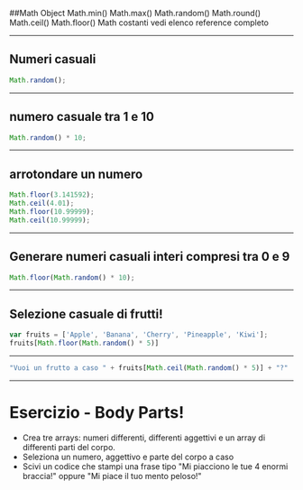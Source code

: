 ##Math Object
    Math.min()
    Math.max()
    Math.random()
    Math.round()
    Math.ceil()
    Math.floor()
    Math costanti
    vedi elenco reference completo


---

## Numeri casuali 

```javascript
Math.random();
```

---

## numero casuale  tra 1 e 10
```javascript
Math.random() * 10;
```
--- 

## arrotondare un numero

```javascript
Math.floor(3.141592);
Math.ceil(4.01);
Math.floor(10.99999);
Math.ceil(10.99999);
```
---

## Generare numeri casuali interi compresi tra 0 e 9

```javascript
Math.floor(Math.random() * 10);
```

---

## Selezione casuale di frutti!

```javascript
var fruits = ['Apple', 'Banana', 'Cherry', 'Pineapple', 'Kiwi'];
fruits[Math.floor(Math.random() * 5)]
```

---


```javascript
"Vuoi un frutto a caso " + fruits[Math.ceil(Math.random() * 5)] + "?"
```

---

# Esercizio - Body Parts!

- Crea tre arrays: numeri differenti, differenti aggettivi e un array di differenti parti del corpo. 
- Seleziona un numero, aggettivo e parte del corpo a caso
- Scivi un codice che stampi una frase tipo "Mi piacciono le tue 4 enormi braccia!" oppure "Mi piace il tuo mento peloso!"
